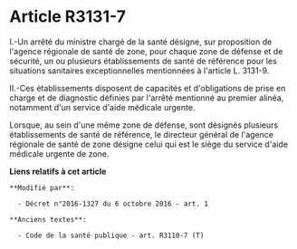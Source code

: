 # Article R3131-7

I.-Un arrêté du ministre chargé de la santé désigne, sur proposition de l'agence régionale de santé de zone, pour chaque zone
de défense et de sécurité, un ou plusieurs établissements de santé de référence pour les situations sanitaires
exceptionnelles mentionnées à l'article L. 3131-9. 

II.-Ces établissements disposent de capacités et d'obligations de prise en charge et de diagnostic définies par l'arrêté
mentionné au premier alinéa, notamment d'un service d'aide médicale urgente. 

Lorsque, au sein d'une même zone de défense, sont désignés plusieurs établissements de santé de référence, le directeur
général de l'agence régionale de santé de zone désigne celui qui est le siège du service d'aide médicale urgente de zone.

**Liens relatifs à cet article**

	**Modifié par**:

	  - Décret n°2016-1327 du 6 octobre 2016 - art. 1

	**Anciens textes**:

	  - Code de la santé publique - art. R3110-7 (T)
